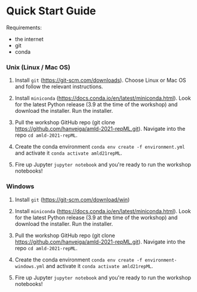 # Quick Start Guide

Requirements:
* the internet
* git
* conda

### Unix (Linux / Mac OS)

1. Install `git` (https://git-scm.com/downloads). Choose Linux or Mac OS and follow the relevant instructions.

2. Install `miniconda` (https://docs.conda.io/en/latest/miniconda.html). Look for the latest Python release (3.9 at the time of the workshop) and download the installer. Run the installer.

3. Pull the workshop GitHub repo (git clone https://github.com/hanveiga/amld-2021-repML.git). Navigate into the repo `cd amld-2021-repML`.

4. Create the conda environment `conda env create -f environment.yml` and activate it `conda activate amld21repML`.

5. Fire up Jupyter `jupyter notebook` and you're ready to run the workshop notebooks!


### Windows

1. Install `git` (https://git-scm.com/download/win)

2. Install `miniconda` (https://docs.conda.io/en/latest/miniconda.html). Look for the latest Python release (3.9 at the time of the workshop) and download the installer. Run the installer.

3. Pull the workshop GitHub repo (git clone https://github.com/hanveiga/amld-2021-repML.git). Navigate into the repo `cd amld-2021-repML`.

4. Create the conda environment `conda env create -f environment-windows.yml` and activate it `conda activate amld21repML`.

5. Fire up Jupyter `jupyter notebook` and you're ready to run the workshop notebooks!
